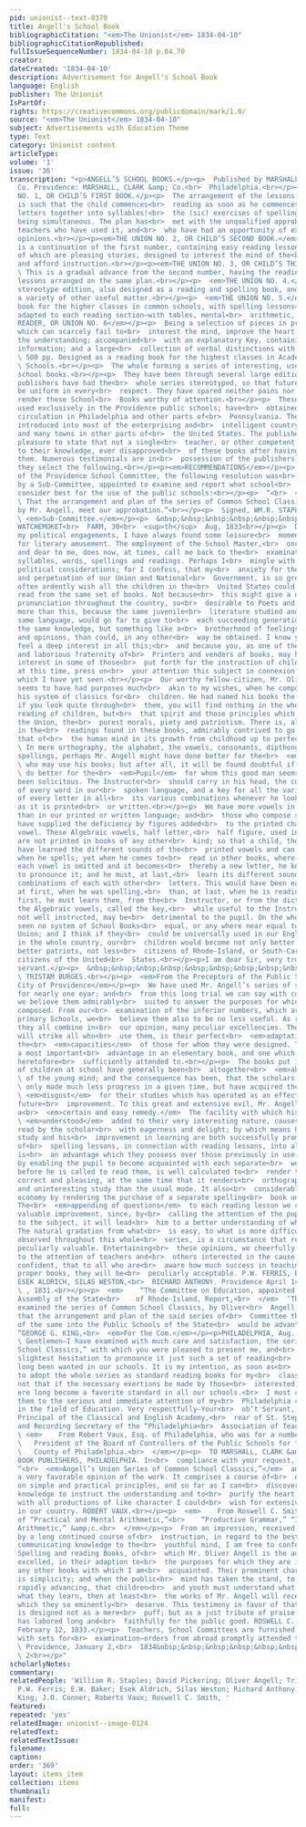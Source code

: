 ```yaml
---
pid: unionist--text-0370
title: Angell's School Book
bibliographicCitation: "<em>The Unionist</em> 1834-04-10"
bibliographicCitationRepublished: 
fullIssueSequenceNumber: 1834-04-10 p.04.70
creator: 
dateCreated: '1834-04-10'
description: Advertisement for Angell's School Book
language: English
publisher: The Unionist
IsPartOf: 
rights: https://creativecommons.org/publicdomain/mark/1.0/
source: "<em>The Unionist</em> 1834-04-10"
subject: Advertisements with Education Theme
type: Text
category: Unionist content
articleType: 
volume: '1'
issue: '36'
transcription: "<p>ANGELL’S SCHOOL BOOKS.</p><p>  Published by MARSHALL, BROWN, &amp;
  Co. Providence: MARSHALL, CLARK &amp; Co.<br>  Philadelphia.<br></p><p>THE UNION
  NO. 1, OR CHILD’S FIRST BOOK.</p><p>  The arrangement of the lessons in this book
  is such that the child commences<br>  reading as soon as he commences putting the
  letters together into syllables!<br>  the (sic) exercises of spelling and reading
  being simultaneous. The plan has<br>  met with the unqualified approbation of those
  teachers who have used it, and<br>  who have had an opportunity of expressing their
  opinions.<br></p><p><em>THE UNION NO. 2, OR CHILD’S SECOND BOOK.</em></p><p>  This
  is a continuation of the first number, containing easy reading lessons,<br>  most
  of which are pleasing stories, designed to interest the mind of the<br>  learner
  and afford instruction.<br></p><p><em>THE UNION NO. 3, OR CHILD’S THIRD BOOK</em></p><p>
  \ This is a gradual advance from the second number, having the reading and<br>  spelling
  lessons arranged on the same plan.<br></p><p>  <em>THE UNION NO. 4.</em>  A neat
  stereotype edition, also designed as a reading and spelling book, and<br>  containing
  a variety of other useful matter.<br></p><p>  <em>THE UNION NO. 5.</em>  A reading
  book for the higher classes in common schools, with spelling lessons<br>  and definitions
  adapted to each reading section—with tables, mental<br>  arithmetic, &amp;c.<br></p><p><em>SELECT
  READER, OR UNION NO. 6</em></p><p>  Being a selection of pieces in prose and verse,
  which can scarcely fail to<br>  interest the mind, improve the heart and inform
  the understanding; accompanied<br>  with an explanatory Key, containing much useful
  information; and a large<br>  collection of verbal distinctions with illustrations.<br></p><p>
  \ 500 pp. Designed as a reading book for the highest classes in Academies and<br>
  \ Schools.<br></p><p>  The whole forming a series of interesting, useful and economical
  school books.<br></p><p>  They have been through several large editions, and the
  publishers have had the<br>  whole series stereotyped, so that future editions will
  be uniform in every<br>  respect. They have spared neither pains nor expense to
  render these School<br>  Books worthy of attention.<br></p><p>  These books are
  used exclusively in the Providence public schools; have<br>  obtained an extensive
  circulation in Philadelphia and other parts of<br>  Pennsylvania. They have been
  introduced into most of the enterprising and<br>  intelligent country towns in Rhode-Island,
  and many towns in other parts of<br>  the United States. The publishers have the
  pleasure to state that not a single<br>  teacher, or other competent person has,
  to their knowledge, ever disapproved<br>  of these books after having fairly examined
  them. Numerous testimonials are in<br>  possession of the publishers, from which
  they select the following.<br></p><p><em>RECOMMENDATIONS</em></p><p>  At a meeting
  of the Providence School Committee, the following resolution was<br>  introduced
  by a Sub-Committee, appointed to examine and report what school<br>  books they
  consider best for the use of the public schools:<br></p><p>  “<br>  <em>Resolved,</em>
  \ That the arrangement and plan of the series of Common School Classics,<br>  compiled
  by Mr. Angell, meet our approbation.”<br></p><p>  Signed, WM.R. STAPLES, DAVID PICKERING,<br>
  \ <em>Sub-Committee.</em></p><p>  &nbsp;&nbsp;&nbsp;&nbsp;&nbsp;&nbsp;&nbsp;&nbsp;&nbsp;&nbsp;&nbsp;
  WATCHEMOKET<br>  FARM, 30<br>  <sup>th</sup>  Aug, 1833<br></p><p>  Dear Sir:—Among
  my political engagements, I have always found some leisure<br>  moments left me
  for literary amusement. The employment of the School Master,<br>  once so useful
  and dear to me, does now, at times, call me back to the<br>  examination of letters,
  syllables, words, spellings and readings. Perhaps I<br>  mingle with all these some
  political considerations; for I confess, that my<br>  anxiety for the preservation
  and perpetuation of our Union and National<br>  Government, is so great, that I
  often ardently wish all the children in the<br>  United States could be taught to
  read from the same set of books. Not because<br>  this might give a uniformity of
  pronunciation throughout the country, so<br>  desirable to Poets and Orators; but
  more than this, because the same juvenile<br>  literature studied and read, in the
  same language, would go far to give to<br>  each succeeding generation not only
  the same knowledge, but something like a<br>  brotherhood of feelings, sentiments,
  and opinions, than could, in any other<br>  way be obtained. I know you as a citizen,
  feel a deep interest in all this;<br>  and because you, as one of the highly useful
  and laborious fraternity of<br>  Printers and venders of books, may have a peculiar
  interest in some of those<br>  put forth for the instruction of children, I shall,
  at this time, press on<br>  your attention this subject in connexion with the best
  which I have yet seen.<br></p><p>  Our worthy fellow-citizen, Mr. Oliver Angell,
  seems to have had purposes much<br>  akin to my wishes, when he composed and published
  his system of classics for<br>  children. He had named his books the “Union;” and
  if you look quite through<br>  them, you will find nothing in the whole, for the
  reading of children, but<br>  that spirit and those principles which alone can preserve
  the Union, the<br>  purest morals, piety and patriotism. There is, also, a progression
  in the<br>  readings found in these books, admirably contrived to go along with
  that of<br>  the human mind in its growth from childhood up to perfect maturity.<br></p><p>
  \ In mere orthography, the alphabet, the vowels, consonants, dipthongs,<br>  syllables,
  spellings, perhaps Mr. Angell might have done better for the<br>  <em>Instructor</em>
  \ who may use his books; but after all, it will be found doubtful if any one can<br>
  \ do better for the<br>  <em>Pupil</em>  for whom this good man seems alone to have
  been solicitous. The Instructor<br>  should carry in his head, the correct pronunciation
  of every word in our<br>  spoken language, and a key for all the various sounds
  of every letter in all<br>  its various combinations whenever he looks at that language
  as it is printed<br>  or written.<br></p><p>  We have more vowels in our spoken
  than in our printed or written language; and<br>  those who compose spelling books
  have supplied the deficiency by figures added<br>  to the printed character of each
  vowel. These Algebraic vowels, half letter,<br>  half figure, used in spelling books,
  are not printed in books of any other<br>  kind; so that a child, though he may
  have learned the different sounds of the<br>  printed vowels and can pronounce them
  when he spells; yet when he comes to<br>  read in other books, where one half of
  each vowel is omitted and it becomes<br>  thereby a new letter, he knows not how
  to pronounce it; and he must, at last,<br>  learn its different sounds in the different
  combinations of each with other<br>  letters. This would have been easier done,
  at first, when he was spelling,<br>  than, at last, when he is reading. Last or
  first, he must learn them, from the<br>  Instructor, or from the dictionary; and
  the Algebraic vowels, called the key,<br>  while useful to the Instructors themselves
  not well instructed, may be<br>  detrimental to the pupil. On the whole, I have
  seen no system of School Books<br>  equal, or any where near equal to Mr. Angell’s
  Union; and I think if they<br>  could be universally used in our English Schools
  in the whole country, our<br>  children would become not only better scholars, but
  better patriots, not less<br>  citizens of Rhode-Island, or South-Carolina and more
  citizens of the United<br>  States.<br></p><p>I am dear Sir, very truly, your obedient
  servant.</p><p>  &nbsp;&nbsp;&nbsp;&nbsp;&nbsp;&nbsp;&nbsp;&nbsp;&nbsp;&nbsp;&nbsp;&nbsp;&nbsp;&nbsp;&nbsp;&nbsp;&nbsp;&nbsp;&nbsp;&nbsp;&nbsp;&nbsp;&nbsp;&nbsp;&nbsp;&nbsp;&nbsp;&nbsp;&nbsp;&nbsp;&nbsp;&nbsp;&nbsp;&nbsp;&nbsp;<br>
  \ TRISTAM BURGES.<br></p><p>  <em>From the Preceptors of the Public Schools in the
  City of Providence</em></p><p>  We have used Mr. Angell’s series of school books,
  for nearly one eyar; and<br>  from this long trial we can say with confidence that
  we believe them admirably<br>  suited to answer the purposes for which they were
  composed. From our<br>  examination of the inferior numbers, which are used in the
  primary Schools, we<br>  believe them also to be no less useful. As reading books,
  they all combine in<br>  our opinion, many peculiar excellencies. The first, which
  will strike all who<br>  use them, is their perfect<br>  <em>adaptation</em>  to
  the<br>  <em>capacities</em>  of those for whom they were designed. This, we consider
  a most important<br>  advantage in an elementary book, and one which has not been
  heretofore<br>  sufficiently attended to.<br></p><p>  The books put into the hands
  of children at school have generally been<br>  altogether<br>  <em>above the understanding</em>
  \ of the young mind; and the consequence has been, that the scholars have noy<br>
  \ only made much less progress in a given time, but have acquired the lasting<br>
  \ <em>disgust</em>  for their studies which has operated as an effectual bar to
  future<br>  improvement. To this great and extensive evil, Mr. Angell’s books afford
  a<br>  <em>certain and easy remedy.</em>  The facility with which his lessons are<br>
  \ <em>understood</em>  added to their very interesting nature, causes them to be
  read by the scholar<br>  with eagerness and delight; by which means his love of
  study and his<br>  improvement in learning are both successfully promoted. The introduction
  of<br>  spelling lessons, in connection with reading lessons, into all the books,
  is<br>  an advantage which they possess over those previously in use. This<br>  arrangement,
  by enabling the pupil to become acquainted with each separate<br>  word, immediately
  before he is called to read them, is well calculated to<br>  render that exercise
  correct and pleasing, at the same time that it renders<br>  orthography a less dry
  and uninteresting study than the usual mode. It also<br>  considerably promotes
  economy by rendering the purchase of a separate spelling<br>  book unnecessary.
  The<br>  <em>appending of questions</em>  to each reading lesson we consider a very
  valuable improvement, since, by<br>  calling the attention of the pupil more closely
  to the subject, it will lead<br>  him to a better understanding of what is read.
  The natural gradation from what<br>  is easy, to what is more difficult, which is
  observed throughout this whole<br>  series, is a circumstance that renders them
  peculiarly valuable. Entertaining<br>  these opinions, we cheerfully recommend them
  to the attention of teachers and<br>  others interested in the cause of education;
  confident, that to all who are<br>  aware how much success in teaching depends upon
  proper books, they will be<br>  peculiarly acceptable. P.W. FERRIS, E.W. BAKER,
  ESEK ALDRICH, SILAS WESTON,<br>  RICHARD ANTHONY. Providence April 14<br>  <sup>th</sup>
  \ , 1831.<br></p><p>  <em>    “The Committee on Education, appointed by the General
  Assembly of the State<br>    of Rhode-Island, Report,<br>  </em>  ‘That they have
  examined the series of Common School Classics, by Oliver<br>  Angell, A.M., and
  that the arrangement and plan of the said series of<br>  Committee the introduction
  of the same into the Public Schools of the State<br>  would be advantageous. Signed,
  “GEORGE G. KING,<br>  <em>For the Com.</em></p><p>PHILADELPHIA, Aug. 28. 1833.</p><p>
  \ Gentlemen—I have examined with much care and satisfaction, the series of<br>  “Angell’s
  School Classics,” with which you were pleased to present me, and<br>  have not the
  slightest hesitation to pronounce it just such a set of reading<br>  books as has
  long been wanted in our schools. It is my intention, as soon as<br>  practicable,
  to adopt the whole series as standard reading books for my<br>  classes, and I doubt
  not that if the necessary exertions be made by those<br>  interested, they will
  ere long become a favorite standard in all our schools.<br>  I most cheerfully recommend
  them to the serious and immediate attention of my<br>  Philadelphia co-laborers
  in the field of Education. Very respectfully—Your<br>  ob’t Servant, J. O’CONNER.
  Principal of the Classical and English Academy,<br>  rear of St. Stephen’s Church,
  and Recording Secretary of the “Philadelphia<br>  Association of Teachers.”<br></p><p>
  \ <em>    From Robert Vaux, Esq. of Philadelphia, who was for a number of years<br>
  \   President of the Board of Controllers of the Public Schools for the City and<br>
  \   County of Philadelphia.<br>  </em></p><p>  TO MARSHALL, CLARK &amp; CO. SCHOOL
  BOOK PUBLISHERS, PHILADELPHIA. In<br>  compliance with your request, I have examined
  “<br>  <em>Angell’s Union Series of Common School Classics,”</em>  and entertain
  a very favorable opinion of the work. It comprises a course of<br>  elementary lessons
  on simple and practical principles, and so far as I can<br>  discover, imparts throughout,
  knowledge to instruct the understanding and to<br>  purify the heart. In common
  with all productions of like character I could<br>  wish for extensive circulation
  in our country. ROBERT VAUX.<br></p><p>  <em>    From Roswell C. Smith, Esq. Author
  of “Practical and Mental Arithmetic,”<br>    “Productive Grammar,” “Introductory
  Arithmetic,” &amp;c.<br>  </em></p><p>  From an impression, received and corroborated
  by a long continued course of<br>  instruction, in regard to the best methods of
  communicating knowledge to the<br>  youthful mind, I am free to confess that the
  Spelling and reading Books, of<br>  which Mr. Oliver Angell is the author, are not
  excelled, in their adaption to<br>  the purposes for which they are intended by
  any other books with which I am<br>  acquainted. Their prominent characteristic
  is simplicity; and when the public<br>  mind has taken the stand, to which it seems
  rapidly advancing, that children<br>  and youth must understand what they read and
  what they learn, then at least<br>  the works of Mr. Angell will receive that patronage,
  which they so eminently<br>  deserve. This testimony in favor of that gentleman
  is designed not as a mere<br>  puff; but as a just tribute of praise to one who
  has labored long and<br>  faithfully for the public good. ROSWELL C. SMITH.<br></p><p>Hampton,
  February 12, 1833.</p><p>  Teachers, School Committees are furnished gratuitously
  with sets for<br>  examination—orders from abroad promptly attended to.<br></p><p>
  \ Providence, January 2,<br>  1834&nbsp;&nbsp;&nbsp;&nbsp;&nbsp;&nbsp;&nbsp;&nbsp;&nbsp;&nbsp;&nbsp;&nbsp;&nbsp;&nbsp;&nbsp;&nbsp;&nbsp;&nbsp;&nbsp;&nbsp;&nbsp;&nbsp;&nbsp;&nbsp;&nbsp;&nbsp;&nbsp;&nbsp;&nbsp;&nbsp;&nbsp;&nbsp;&nbsp;&nbsp;&nbsp;&nbsp;&nbsp;&nbsp;&nbsp;&nbsp;&nbsp;&nbsp;&nbsp;&nbsp;&nbsp;&nbsp;&nbsp;&nbsp;&nbsp;<br>
  \ 2<br></p>"
scholarlyNotes: 
commentary: 
relatedPeople: 'William R. Staples; David Pickering; Oliver Angell; Tristam Burges;
  P.W. Ferris; E.W. Baker; Esek Aldrich, Silas Weston; Richard Anthony; George G.
  King; J.O. Conner; Roberts Vaux; Roswell C. Smith, '
featured: 
repeated: 'yes'
relatedImage: unionist--image-0124
relatedText: 
relatedTextIssue: 
filename: 
caption: 
order: '369'
layout: items_item
collection: items
thumbnail: 
manifest: 
full: 
---
```

